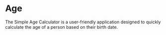 # Age
The Simple Age Calculator is a user-friendly application designed to quickly calculate the age of a person based on their birth date.
